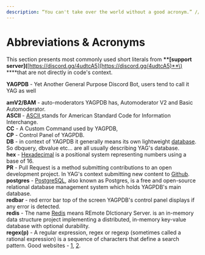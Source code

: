 ```yaml
---
description: “You can't take over the world without a good acronym.” // C.S. Woolley
---
```


# Abbreviations & Acronyms

This section presents most commonly used short literals from **\*\*\[**support server**\]\(**[https://discord.gg/4udtcA5](https://discord.gg/4udtcA5)**\) \*\***that are not directly in code's context.

**YAGPDB** - Yet Another General Purpose Discord Bot, users tend to call it YAG as well

**amV2/BAM** - auto-moderators YAGPDB has, Automoderator V2 and Basic Automoderator.  
**ASCII** - [ASCII ](https://ascii.cl/)stands for American Standard Code for Information Interchange.  
**CC** - A Custom Command used by YAGPDB,  
**CP** - Control Panel of YAGPDB.  
**DB** - in context of YAGPDB it generally means its own lightweight [database](https://docs.yagpdb.xyz/reference/templates#database). So dbquery, dbvalue etc... are all usually describing YAG's database.  
**hex** - [Hexadecimal](https://en.wikipedia.org/wiki/Hexadecimal) is a positional system representing numbers using a base of 16.  
**PR** - Pull Request is a method submitting contributions to an open development project. In YAG's context submitting new content to [Github](https://github.com/jonas747/yagpdb/).  
**postgres** - [PostgreSQL](https://www.postgresql.org/), also known as Postgres, is a free and open-source relational database management system which holds YAGPDB's main database.  
**redbar** - red error bar top of the screen YAGPDB's control panel displays if any error is detected.  
**redis** - The name [Redis](https://github.com/antirez/redis) means REmote DIctionary Server. is an in-memory data structure project implementing a distributed, in-memory key-value database with optional durability.  
**regex\(p\)** - A regular expression, regex or regexp \(sometimes called a rational expression\) is a sequence of characters that define a search pattern. Good websites - [1](http://www.regular-expressions.info/), [2](https://regex101.com/?flavor=golang).

